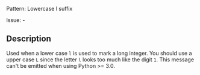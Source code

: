 Pattern: Lowercase l suffix

Issue: -

## Description

Used when a lower case `l` is used to mark a long integer. You should use a upper case `L` since the letter `l` looks too much like the digit `1`. This message can't be emitted when using Python >= 3.0.